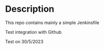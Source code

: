 # Description

This repo contains mainly a simple Jenkinsfile

Test integration with Github

Test on 30/5/2023
